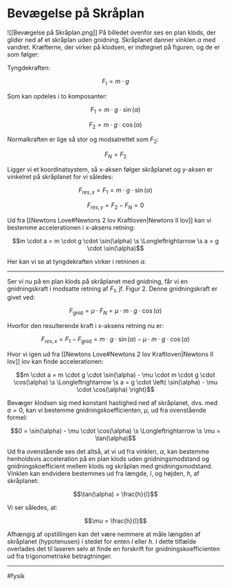 # Bevægelse på Skråplan
![[Bevægelse på Skråplan.png]]
På billedet ovenfor ses en plan klods, der glider ned af et skråplan uden
gnidning. Skråplanet danner vinklen $\alpha$ med vandret. Kræfterne, der
virker på klodsen, er indtegnet på figuren, og de er som følger:

Tyngdekraften:

$$F_{t} = m \cdot g$$

Som kan opdeles i to komposanter:

$$F_{1} = m \cdot g \cdot \sin{(\alpha)}$$

$$F_{2} = m \cdot g \cdot \cos{(\alpha)}$$

Normalkraften er lige så stor og modsatrettet som $F_{2}$:

$$F_{N} = F_{2}$$

Ligger vi et koordinatsystem, så x-aksen følger skråplanet og y-aksen er
vinkelret på skråplanet for vi således:

$$F_{res,x} = F_{1} = m \cdot g \cdot \sin(\alpha)$$

$$F_{res,y} = F_{2} - F_{N} = 0$$

Ud fra [[Newtons Love#Newtons 2 lov Kraftloven|Newtons II lov]] kan vi bestemme accelerationen i x-aksens retning:

$$m \cdot a = m \cdot g \cdot \sin(\alpha) \s \Longleftrightarrow \s a = g \cdot \sin(\alpha)$$

Her kan vi se at tyngdekraften virker i retninen $\alpha$. 

---

Ser vi nu på en plan klods på skråplanet med gnidning, får vi en
gnidningskraft i modsatte retning af $F_{1}$, jf. Figur 2. Denne
gnidningskraft er givet ved:

$$F_{\text{gnid}} = \mu \cdot F_{N} = \mu \cdot m \cdot g \cdot \cos{(\alpha)}$$

Hvorfor den resulterende kraft i x-aksens retning nu er:

$$F_{res,x} = F_{1} - F_{\text{gnid}} = m \cdot g \cdot \sin(\alpha) - \mu \cdot m \cdot g \cdot \cos{(\alpha)}$$

Hvor vi igen ud fra [[Newtons Love#Newtons 2 lov Kraftloven|Newtons II lov]] lov kan finde accelerationen:

$$m \cdot a = m \cdot g \cdot \sin(\alpha) - \mu \cdot m \cdot g \cdot \cos(\alpha) \s \Longleftrightarrow \s a = g \cdot \left( \sin(\alpha) - \mu \cdot \cos(\alpha) \right)$$

Bevæger klodsen sig med konstant hastighed ned af skråplanet, dvs. med
$a = 0$, kan vi bestemme gnidningskoefficienten, $\mu$, ud fra
ovenstående formel:

$$0 = \sin(\alpha) - \mu \cdot \cos(\alpha) \s \Longleftrightarrow \s \mu = \tan(\alpha)$$

Ud fra ovenstående ses det altså, at vi ud fra vinklen, $\alpha$, kan
bestemme henholdsvis acceleration på en plan klods uden
gnidningsmodstand og gnidningskoefficient mellem klods og skråplan med
gnidningsmodstand. Vinklen kan endvidere bestemmes ud fra længde, *l*,
og højden, *h*, af skråplanet:

$$\tan(\alpha) = \frac{h}{l}$$

Vi ser således, at:

$$\mu = \frac{h}{l}$$

Afhængig af opstillingen kan det være nemmere at måle længden af
skråplanet (hypotenusen) i stedet for enten *l* eller *h*. I dette
tilfælde overlades det til laseren selv at finde en forskrift for
gnidningskoefficienten ud fra trigonometriske betragtninger.

---
#fysik 